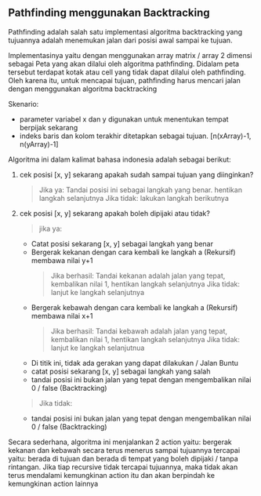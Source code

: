 ## Pathfinding menggunakan Backtracking

Pathfinding adalah salah satu implementasi algoritma backtracking
yang tujuannya adalah menemukan jalan dari posisi awal sampai ke tujuan.

Implementasinya yaitu dengan menggunakan array matrix / array 2 dimensi sebagai
Peta yang akan dilalui oleh algoritma pathfinding. Didalam peta tersebut terdapat
kotak atau cell yang tidak dapat dilalui oleh pathfinding. Oleh karena itu,
untuk mencapai tujuan, pathfinding harus mencari jalan dengan menggunakan algoritma backtracking

Skenario:

- parameter variabel x dan y digunakan untuk menentukan tempat berpijak sekarang
- indeks baris dan kolom terakhir ditetapkan sebagai tujuan. [n(xArray)-1, n(yArray)-1]

Algoritma ini dalam kalimat bahasa indonesia adalah sebagai berikut:

1. cek posisi [x, y] sekarang apakah sudah sampai tujuan yang diinginkan?
   > Jika ya: Tandai posisi ini sebagai langkah yang benar. hentikan langkah selanjutnya
   > Jika tidak: lakukan langkah berikutnya

2. cek posisi [x, y] sekarang apakah boleh dipijaki atau tidak?
   > jika ya:
     - Catat posisi sekarang [x, y] sebagai langkah yang benar
     - Bergerak kekanan dengan cara kembali ke langkah a (Rekursif) membawa nilai y+1
       > Jika berhasil: Tandai kekanan adalah jalan yang tepat, kembalikan nilai 1, hentikan langkah selanjutnya
       > Jika tidak: lanjut ke langkah selanjutnya
     - Bergerak kebawah dengan cara kembali ke langkah a (Rekursif) membawa nilai x+1
       > Jika berhasil: Tandai kebawah adalah jalan yang tepat, kembalikan nilai 1, hentikan langkah selanjutnya
       > Jika tidak: lanjut ke langkah selanjutnua
     - Di titik ini, tidak ada gerakan yang dapat dilakukan / Jalan Buntu
     - catat posisi sekarang [x, y] sebagai langkah yang salah
     - tandai posisi ini bukan jalan yang tepat dengan mengembalikan nilai 0 / false (Backtracking)

   > Jika tidak:
     - tandai posisi ini bukan jalan yang tepat dengan mengembalikan nilai 0 / false (Backtracking)

Secara sederhana, algoritma ini menjalankan 2 action yaitu: bergerak kekanan dan kebawah secara terus menerus
sampai tujuannya tercapai yaitu: berada di tujuan dan berada di tempat yang boleh dipijaki / tanpa rintangan.
Jika tiap recursive tidak tercapai tujuannya, maka tidak akan terus mendalami
kemungkinan action itu dan akan berpindah ke kemungkinan action lainnya
